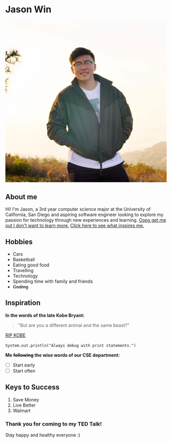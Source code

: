 # Jason Win
![Portrait](image.jpg)
##  About me
Hi! I'm Jason, a 3rd year computer science major at the University of California, San Diego and aspiring software engineer looking to explore my passion for technology through new experiences and learning. [Oops get me out I don't want to learn more.](README.md) [Click here to see what inspires me.](#inspiration)
## Hobbies
- Cars
- Basketball
- Eating good food
- Travelling
- Technology
- Spending time with family and friends
- ~~Coding~~

## Inspiration
**In the words of the late Kobe Bryant:**
> "But are you a different animal and the same beast?"

[RIP KOBE](https://www.youtube.com/watch?v=Ickn8iipxUc)


`System.out.println("Always debug with print statements.")`


**Me ~~following~~ the wise words of our CSE department:**
- [ ]  Start early
- [ ]  Start often

## Keys to Success
1. Save Money
2. Live Better
3. Walmart

### Thank you for coming to my TED Talk!
Stay happy and healthy everyone :)







